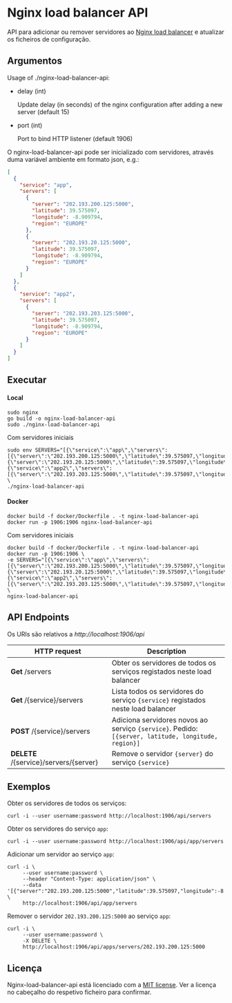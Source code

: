 # Nginx load balancer API

API para adicionar ou remover servidores ao [Nginx load balancer](../nginx-load-balancer) e atualizar os ficheiros de configuração.

## Argumentos

Usage of ./nginx-load-balancer-api:

- delay (int)

    Update delay (in seconds) of the nginx configuration after adding a new server (default 15)
        
- port (int)

    Port to bind HTTP listener (default 1906)

O nginx-load-balancer-api pode ser inicializado com servidores, através duma variável ambiente em formato json, e.g.:

```json
[
  {
    "service": "app",
    "servers": [
      {
        "server": "202.193.200.125:5000",
        "latitude": 39.575097,
        "longitude": -8.909794,
        "region": "EUROPE"
      },
      {
        "server": "202.193.20.125:5000",
        "latitude": 39.575097,
        "longitude": -8.909794,
        "region": "EUROPE"
      }
    ]
  },
  {
    "service": "app2",
    "servers": [
      {
        "server": "202.193.203.125:5000",
        "latitude": 39.575097,
        "longitude": -8.909794,
        "region": "EUROPE"
      }
    ]
  }
]
```

## Executar

#### Local

```shell script
sudo nginx 
go build -o nginx-load-balancer-api
sudo ./nginx-load-balancer-api
```
Com servidores iniciais
```shell script
sudo env SERVERS="[{\"service\":\"app\",\"servers\":[{\"server\":\"202.193.200.125:5000\",\"latitude\":39.575097,\"longitude\":-8.909794,\"region\":\"EUROPE\"},{\"server\":\"202.193.20.125:5000\",\"latitude\":39.575097,\"longitude\":-8.909794,\"region\":\"EUROPE\"}]},{\"service\":\"app2\",\"servers\":[{\"server\":\"202.193.203.125:5000\",\"latitude\":39.575097,\"longitude\":-8.909794,\"region\":\"EUROPE\"}]}]" \
./nginx-load-balancer-api
```

#### Docker

```shell script
docker build -f docker/Dockerfile . -t nginx-load-balancer-api
docker run -p 1906:1906 nginx-load-balancer-api
```

Com servidores iniciais

```shell script
docker build -f docker/Dockerfile . -t nginx-load-balancer-api
docker run -p 1906:1906 \
-e SERVERS="[{\"service\":\"app\",\"servers\":[{\"server\":\"202.193.200.125:5000\",\"latitude\":39.575097,\"longitude\":-8.909794,\"region\":\"EUROPE\"},{\"server\":\"202.193.20.125:5000\",\"latitude\":39.575097,\"longitude\":-8.909794,\"region\":\"EUROPE\"}]},{\"service\":\"app2\",\"servers\":[{\"server\":\"202.193.203.125:5000\",\"latitude\":39.575097,\"longitude\":-8.909794,\"region\":\"EUROPE\"}]}]" \
nginx-load-balancer-api
```

## API Endpoints

Os URIs são relativos a *http://localhost:1906/api*

HTTP request | Description
------------ | -------------
**Get** /servers | Obter os servidores de todos os serviços registados neste load balancer
**Get** /{service}/servers | Lista todos os servidores do serviço `{service}` registados neste load balancer
**POST** /{service}/servers | Adiciona servidores novos ao serviço `{service}`. Pedido: `[{server, latitude, longitude, region}]`
**DELETE** /{service}/servers/{server} | Remove o servidor `{server}` do serviço `{service}`

## Exemplos

Obter os servidores de todos os serviços:
```shell script
curl -i --user username:password http://localhost:1906/api/servers
```

Obter os servidores do serviço `app`:
```shell script
curl -i --user username:password http://localhost:1906/api/app/servers
```

Adicionar um servidor ao serviço `app`:
```shell script
curl -i \
     --user username:password \
     --header "Content-Type: application/json" \
     --data '[{"server":"202.193.200.125:5000","latitude":39.575097,"longitude":-8.909794,"region":"EUROPE"}]' \
     http://localhost:1906/api/app/servers
```

Remover o servidor `202.193.200.125:5000` ao serviço `app`:
```shell script
curl -i \
     --user username:password \
     -X DELETE \
     http://localhost:1906/api/apps/servers/202.193.200.125:5000
```

## Licença

Nginx-load-balancer-api está licenciado com a [MIT license](../LICENSE). Ver a licença no cabeçalho do respetivo ficheiro para confirmar.